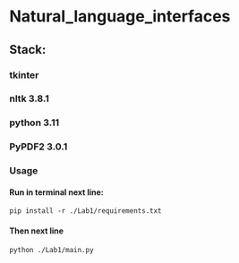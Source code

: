 # Natural_language_interfaces
## Stack:
### tkinter
### nltk 3.8.1
### python 3.11
### PyPDF2 3.0.1
### Usage
#### Run in terminal next line:
    pip install -r ./Lab1/requirements.txt
#### Then next line
    python ./Lab1/main.py
